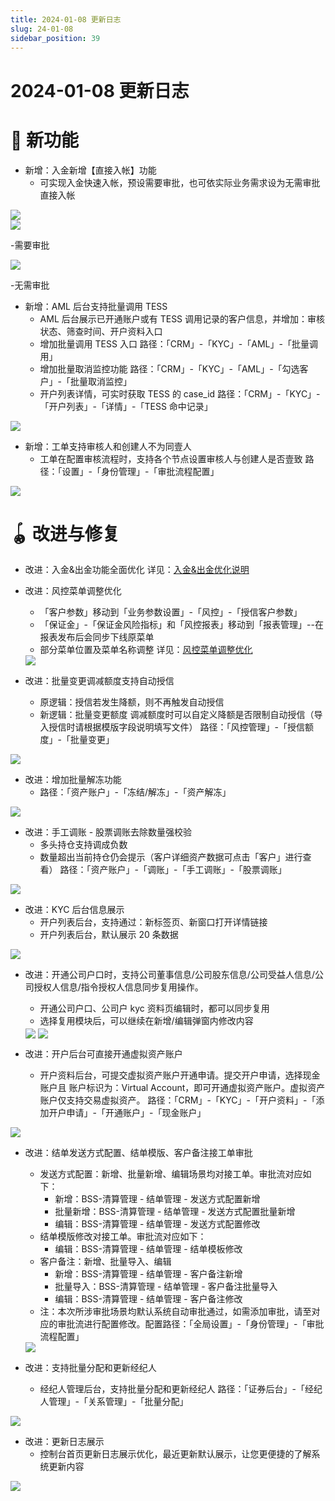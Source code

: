 ```yaml
---
title: 2024-01-08 更新日志
slug: 24-01-08
sidebar_position: 39
---
```



# 2024-01-08 更新日志

# 🎉 新功能

- 新增：入金新增【直接入帐】功能
    - 可实现入金快速入帐，预设需要审批，也可依实际业务需求设为无需审批直接入帐

<img src="/assets/OcsIbeOQ8ochAOxKSzXczkemnCE.png" src-width="1280" src-height="619" align="center"/>

<div class="flex gap-3 columns-2" column-size="2">
<div class="w-[49%]" width-ratio="49">
<img src="/assets/A7NEbJnT5oMC1BxlF30cWGemnfe.png" src-width="1280" src-height="631" align="center"/>

<p>-需要审批</p>
</div>
<div class="w-[50%]" width-ratio="50">
<img src="/assets/RXsGbkvceoBd2hxpPEzcntIwneh.png" src-width="1280" src-height="619" align="center"/>

<p>-无需审批</p>
</div>
</div>

- 新增：AML 后台支持批量调用 TESS
    - AML 后台展示已开通账户或有 TESS 调用记录的客户信息，并增加：审核状态、筛查时间、开户资料入口
    - 增加批量调用 TESS 入口
    路径：「CRM」-「KYC」-「AML」-「批量调用」
    - 增加批量取消监控功能
    路径：「CRM」-「KYC」-「AML」-「勾选客户」-「批量取消监控」
    - 开户列表详情，可实时获取 TESS 的 case_id
    路径：「CRM」-「KYC」-「开户列表」-「详情」-「TESS 命中记录」

<img src="/assets/HDzKbiQu9o9a63xTHeuc2Iqbnpe.png" src-width="970" src-height="1324" align="center"/>

- 新增：工单支持审核人和创建人不为同壹人
    - 工单在配置审核流程时，支持各个节点设置审核人与创建人是否壹致
    路径：「设置」-「身份管理」-「审批流程配置」

<img src="/assets/G49lbFxtNo1vzUx31exc1qFMncb.png" src-width="2564" src-height="1058" align="center"/>

# 🪀 改进与修复

- 改进：入金&出金功能全面优化
    详见：[入金&出金优化说明 ](Vvpkw7jqeitbhjkQVTncStRBn4c) 

- 改进：风控菜单调整优化
    - 「客户参数」移动到「业务参数设置」-「风控」-「授信客户参数」
    - 「保证金」-「保证金风险指标」和「风控报表」移动到「报表管理」--在报表发布后会同步下线原菜单
    - 部分菜单位置及菜单名称调整
    详见：[风控菜单调整优化](Ifv0wLOvhifRslkFuvLc0zAvnwe) 
    <img src="/assets/K3fcbq3SPoLfD6xL33icNep5nkI.png" src-width="3766" src-height="1670" align="center"/>

- 改进：批量变更调减额度支持自动授信
    - 原逻辑：授信若发生降额，则不再触发自动授信
    - 新逻辑：批量变更额度 调减额度时可以自定义降额是否限制自动授信（导入授信时请根据模版字段说明填写文件）
    路径：「风控管理」-「授信额度」-「批量变更」

<img src="/assets/Tuy6bkHDOoChpbxuzgqcbPjdnpg.png" src-width="3266" src-height="1102" align="center"/>

- 改进：增加批量解冻功能
    - 路径：「资产账户」-「冻结/解冻」-「资产解冻」

<img src="/assets/VELqbPQi4omJjJxlr6lc4Vj5nSd.png" src-width="3280" src-height="1688" align="center"/>

- 改进：手工调账 - 股票调账去除数量强校验
    - 多头持仓支持调成负数
    - 数量超出当前持仓仍会提示（客户详细资产数据可点击「客户」进行查看）
    路径：「资产账户」-「调账」-「手工调账」-「股票调账」

<img src="/assets/NeAwbsXoCocnhVx2gKCcSLJKnoh.png" src-width="3236" src-height="1646" align="center"/>

- 改进：KYC 后台信息展示
    - 开户列表后台，支持通过：新标签页、新窗口打开详情链接
    - 开户列表后台，默认展示 20 条数据

<img src="/assets/HEokbMAZ4ory2JxqkSJcxRDfnAe.png" src-width="1032" src-height="602" align="center"/>

- 改进：开通公司户口时，支持公司董事信息/公司股东信息/公司受益人信息/公司授权人信息/指令授权人信息同步复用操作。
    - 开通公司户口、公司户 kyc 资料页编辑时，都可以同步复用
    - 选择复用模块后，可以继续在新增/编辑弹窗内修改内容
    <img src="/assets/Q964bOVNzoKHwMxXO97cba0Bnrg.png" src-width="1914" src-height="1438" align="center"/>
    <img src="/assets/AIrkbZGH6oH0OPxaNnRcCdiynZf.png" src-width="1900" src-height="1446" align="center"/>

- 改进：开户后台可直接开通虚拟资产账户
    - 开户资料后台，可提交虚拟资产账户开通申请。提交开户申请，选择现金账户且 账户标识为：Virtual Account，即可开通虚拟资产账户。虚拟资产账户仅支持交易虚拟资产。
    路径：「CRM」-「KYC」-「开户资料」-「添加开户申请」-「开通账户」-「现金账户」

<img src="/assets/QcG4bagXQo8dwoxDEpQcNn0xnWb.png" src-width="1758" src-height="680" align="center"/>

- 改进：结单发送方式配置、结单模版、客户备注接工单审批
    - 发送方式配置：新增、批量新增、编辑场景均对接工单。审批流对应如下：
        - 新增：BSS-清算管理 - 结单管理 - 发送方式配置新增
        - 批量新增：BSS-清算管理 - 结单管理 - 发送方式配置批量新增
        - 编辑：BSS-清算管理 - 结单管理 - 发送方式配置修改
    - 结单模版修改对接工单。审批流对应如下：
        - 编辑：BSS-清算管理 - 结单管理 - 结单模板修改
    - 客户备注：新增、批量导入、编辑
        - 新增：BSS-清算管理 - 结单管理 - 客户备注新增
        - 批量导入：BSS-清算管理 - 结单管理 - 客户备注批量导入
        - 编辑：BSS-清算管理 - 结单管理 - 客户备注修改
    - 注：本次所涉审批场景均默认系统自动审批通过，如需添加审批，请至对应的审批流进行配置修改。配置路径：「全局设置」-「身份管理」-「审批流程配置」
    <img src="/assets/DrofbwzdSojSkWxh4h7ccRlwnJh.png" src-width="3728" src-height="896" align="center"/>

- 改进：支持批量分配和更新经纪人
    - 经纪人管理后台，支持批量分配和更新经纪人
    路径：「证券后台」-「经纪人管理」-「关系管理」-「批量分配」

<img src="/assets/Jjz2b1ryFoWoDaxjYqgcAiUrnDh.png" src-width="1708" src-height="510" align="center"/>

- 改进：更新日志展示
    - 控制台首页更新日志展示优化，最近更新默认展示，让您更便捷的了解系统更新内容

<img src="/assets/OeBtb1qvnoGQIexHkgHcYbU0nvc.png" src-width="1046" src-height="984" align="center"/>

